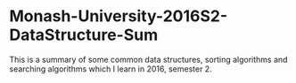 # Monash-University-2016S2-DataStructure-Sum
This is a summary of some common data structures, sorting algorithms and searching algorithms which I learn in 2016, semester 2.
